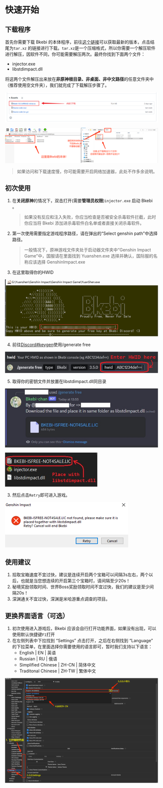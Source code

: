 # 快速开始

## 下载程序

首先你需要下载 Bkebi 的本体程序，前往[这个链接](https://github.com/Bkebi-Group/Bkebi-GC-Release/releases/latest)可以获取最新的版本，点击结尾为`tar.xz` 的链接进行下载。`tar.xz`是一个压缩格式，所以你需要一个解压软件进行解压，因软件不同，你可能需要解压两次。最终你找到下面两个文件：

* injector.exe
* libstdimpact.dll

将这两个文件解压出来放在**非原神根目录、非桌面、非中文路径**的任意文件夹中（推荐使用空文件夹），我们就完成了下载解压步骤了。

![](_images/QuickStart/GithubRelease.png "下载程序")

![](_images/QuickStart/Download.png "解压程序")

> 如果访问和下载速度慢，你可能需要开启网络加速器，此处不作多余说明。



## 初次使用

1. 在**关闭原神**的情况下，双击打开(需要**管理员权限**)`injector.exe` 启动 Bkebi 。
   > 如果没有反应和注入失败，你应当检查是否被安全杀毒软件拦截，此时你应当将 Bkebi 添加进杀毒软件白名单或者直接关闭杀毒软件。

2. 第一次使用需要指定游戏程序路径，请在弹出的“Select genshin path”中选择路径。
   > 一般情况下，原神游戏文件夹处于启动器文件夹中“Genshin Impact Game”中，国服请在里面找到 Yuanshen.exe 选择并确认，国际服的名称应该选择 GenshinImpact.exe 

3. 在这里取得你的HWID

![HWID.png](_images\QuickStart\HWID.png ':size=50%')

4. 前往[Discord#keygen](https://discord.com/channels/1026295403282436097/1079048003001782342)使用/generate free

![HELP_ENTER_HWID.jpg](_images\QuickStart\HELP_ENTER_HWID.jpg)

5. 取得你的密钥文件并放置在libstdimpact.dll同目录

![HELP_DOWNLOAD_LIC.jpg](_images\QuickStart\HELP_DOWNLOAD_LIC.jpg)

![HELP_LIC_PLACEMENT.jpg](_images\QuickStart\HELP_LIC_PLACEMENT.jpg)

3. 然后点击`Retry`即可进入游戏。

![RESTART.png](_images\QuickStart\RESTART.png)


## 使用建议

1. 拾取宝箱速度不宜过快，建议是连续开启两个宝箱可以间隔3s左右，两个以后，也就是当您想连续的开启第三个宝箱时，请间隔至少20s！
2. 秘境奖励领取时间、世界Boss奖励领取时间不宜过快，我们的建议是至少间隔20s！
3. 深渊通关不宜过快，深渊是米哈游重点调查的项目。

## 更换界面语言（可选）

1. 初次使用进入游戏后，Bkebi 应该会自行打开功能界面，如果没有出现，可以使用默认快捷键`F1`打开
2. 在左侧列表中下拉找到 “Settings” 点击打开，之后在右侧找到 “Language” 的下拉菜单，在里面选择你需要使用的语言即可，暂时我们支持以下语言：
   * English | EN | 英语
   * Russian | RU | 俄语
   * Simplified Chinese | ZH-CN | 简体中文
   * Traditonal Chinese | ZH-TW | 繁体中文

![](_images/QuickStart/ChangeLanguage.png "更换简体中文语言")

